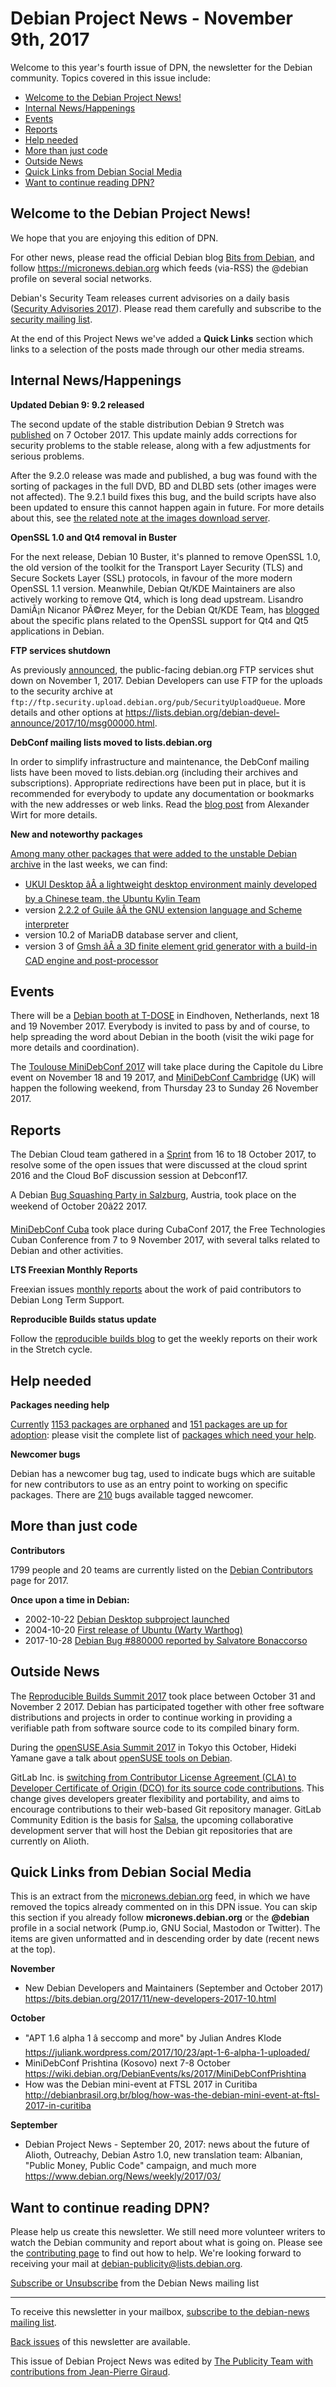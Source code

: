 
Debian Project News - November 9th, 2017
========================================


Welcome to this year's fourth issue of DPN, the newsletter for the Debian community. Topics covered in this issue include:


* [Welcome to the Debian Project News!](https://www.debian.org/News/weekly/2017/04/#newdpn)
* [Internal News/Happenings](https://www.debian.org/News/weekly/2017/04/#internal)
* [Events](https://www.debian.org/News/weekly/2017/04/#events)
* [Reports](https://www.debian.org/News/weekly/2017/04/#reports)
* [Help needed](https://www.debian.org/News/weekly/2017/04/#help)
* [More than just code](https://www.debian.org/News/weekly/2017/04/#morethancode)
* [Outside News](https://www.debian.org/News/weekly/2017/04/#outside)
* [Quick Links from Debian Social Media](https://www.debian.org/News/weekly/2017/04/#quicklinks)
* [Want to continue reading DPN?](https://www.debian.org/News/weekly/2017/04/#continuedpn)


Welcome to the Debian Project News!
-----------------------------------


We hope that you are enjoying this edition of DPN.


For other news, please read the official Debian blog
[Bits from Debian](https://bits.debian.org), and follow
<https://micronews.debian.org> which
feeds (via-RSS) the @debian profile on several social networks.


 Debian's Security Team releases current advisories on a daily basis
([Security Advisories 2017](https://www.debian.org/security/2017/)). Please
read them carefully and subscribe to the [security mailing
 list](https://lists.debian.org/debian-security-announce/).


 At the end of this Project News we've added a **Quick Links** section which
links to a selection of the posts made through our other media streams.


Internal News/Happenings
------------------------


**Updated Debian 9: 9.2 released**



The second update of the stable distribution Debian 9 Stretch was
[published](https://www.debian.org/News/2017/20171007) on 7 October 2017.
This update mainly adds corrections for security problems to the stable
release, along with a few adjustments for serious problems.




After the 9.2.0 release was made and published, a bug was found
with the sorting of packages in the full DVD, BD and DLBD sets
(other images were not affected).
The 9.2.1 build fixes this bug, and the build scripts have also been updated
to ensure this cannot happen again in future.
For more details about this, see
[the related note at the
images download server](https://get.debian.org/images/release/9.2.1/).



**OpenSSL 1.0 and Qt4 removal in Buster**



For the next release, Debian 10 Buster, it's planned to remove OpenSSL 1.0,
the old version of the toolkit for the Transport Layer Security (TLS)
and Secure Sockets Layer (SSL) protocols, in favour of the more modern OpenSSL 1.1 version.
Meanwhile, Debian Qt/KDE Maintainers are also actively working
to remove Qt4, which is long dead upstream. Lisandro DamiÃ¡n Nicanor PÃ©rez Meyer,
for the Debian Qt/KDE Team, has
[blogged](https://perezmeyer.blogspot.com.es/2017/10/qt-4-and-5-and-oepnssl10-removal.html)
about the specific plans related to the OpenSSL support for Qt4 and Qt5 applications in Debian.



**FTP services shutdown**



As previously [announced](https://www.debian.org/News/2017/20170425),
the public-facing debian.org FTP services shut down on November 1, 2017.
Debian Developers can use FTP for the uploads to the security archive at
`ftp://ftp.security.upload.debian.org/pub/SecurityUploadQueue`.
More details and other options at
<https://lists.debian.org/debian-devel-announce/2017/10/msg00000.html>.



**DebConf mailing lists moved to lists.debian.org**



In order to simplify infrastructure and maintenance, the DebConf mailing lists
have been moved to lists.debian.org (including their archives and subscriptions).
Appropriate redirections have been put in place, but it is recommended for everybody
to update any documentation or bookmarks with the new addresses or web links.
Read the [blog post](http://blog.snow-crash.org/blog/debconf-mailinglists-moved-to-lists.debian.org/)
from Alexander Wirt for more details.



**New and noteworthy packages**



[Among
many other packages that were added to the unstable Debian archive](https://packages.debian.org/unstable/main/newpkg) in the last weeks,
we can find:


* [UKUI Desktop
âÂ a lightweight desktop environment mainly developed by a Chinese team, the Ubuntu Kylin Team](https://packages.debian.org/unstable/main/ukui-session-manager)
* version [2.2.2 of Guile
âÂ the GNU extension language and Scheme interpreter](https://packages.debian.org/unstable/main/guile-2.2)
* version 10.2 of MariaDB database server and client,
* version 3 of [Gmsh
âÂ a 3D finite element grid generator with a build-in CAD engine and post-processor](https://packages.debian.org/unstable/main/gmsh)


Events
------


There will be a [Debian booth
at T-DOSE](https://wiki.debian.org/DebianEvents/nl/2017/T-DOSE) in Eindhoven, Netherlands, next 18 and 19 November 2017. Everybody is
invited to pass by and of course, to help spreading the word about Debian in the booth
(visit the wiki page for more details and coordination).



The [Toulouse MiniDebConf 2017](https://wiki.debian.org/DebianEvents/fr/2017/Toulouse)
will take place during the Capitole du Libre event on November 18 and 19 2017,
and [MiniDebConf Cambridge](https://wiki.debian.org/DebianEvents/gb/2017/MiniDebConfCambridge)
(UK) will happen the following weekend, from Thursday 23 to Sunday 26 November 2017.


Reports
-------


The Debian Cloud team gathered in a [Sprint](https://wiki.debian.org/Sprints/2017/DebianCloudOct2017)
from 16 to 18 October 2017, to resolve some of the open issues that were discussed at the cloud sprint 2016
and the Cloud BoF discussion session at Debconf17.



A Debian [Bug Squashing Party in Salzburg](https://wiki.debian.org/BSP/2017/10/at/Salzburg),
Austria, took place on the weekend of October 20â22 2017.


[MiniDebConf Cuba](https://wiki.debian.org/Cuba/Eventos/MiniDebConfCuba2017)
took place during CubaConf 2017, the Free Technologies Cuban Conference
from 7 to 9 November 2017, with several talks related to Debian and other activities.



**LTS Freexian Monthly Reports**


Freexian issues [monthly reports](https://raphaelhertzog.com/tag/Freexian+LTS/)
about the work of paid contributors to Debian Long Term Support.



**Reproducible Builds status update**


Follow the [reproducible
builds blog](https://reproducible.alioth.debian.org/blog/) to get the weekly reports on their work in the Stretch cycle.



Help needed
-----------


**Packages needing help**


[Currently](https://lists.debian.org/debian-devel/2017/11/msg00010.html) [1153 packages are orphaned](https://www.debian.org/devel/wnpp/orphaned) and [151 packages are up for adoption](https://www.debian.org/devel/wnpp/rfa): please visit the complete list of [packages which need your help](https://www.debian.org/devel/wnpp/help_requested).


**Newcomer bugs**



Debian has a newcomer bug tag, used to indicate bugs which are suitable for new
contributors to use as an entry point to working on specific packages.
There are [210](https://bugs.debian.org/cgi-bin/pkgreport.cgi?tag=newcomer)
bugs available tagged newcomer.



More than just code
-------------------


**Contributors**



1799 people and 20 teams are currently listed on the
[Debian Contributors](https://contributors.debian.org/) page for 2017.



**Once upon a time in Debian:**


* 2002-10-22 [Debian Desktop subproject launched](https://lists.debian.org/debian-devel-announce/2002/10/msg00016.html)
* 2004-10-20 [First release of Ubuntu (Warty Warthog)](https://lists.ubuntu.com/archives/ubuntu-announce/2004-October/000003.html)
* 2017-10-28 [Debian Bug #880000 reported by Salvatore Bonaccorso](https://bugs.debian.org/cgi-bin/bugreport.cgi?bug=880000)


Outside News
------------


The [Reproducible Builds Summit 2017](https://reproducible-builds.org/events/berlin2017/)
took place between October 31 and November 2 2017. Debian has participated together with other
free software distributions and projects in order to continue working in providing
a verifiable path from software source code to its compiled binary form.



During the [openSUSE.Asia Summit 2017](https://events.opensuse.org/conference/summitasia17)
in Tokyo this October, Hideki Yamane gave a talk about
[openSUSE tools on Debian](https://henrich-on-debian.blogspot.com.es/2017/10/opensuseasia-summit-2017-in-tokyo.html).




GitLab Inc. is [switching
from Contributor License Agreement (CLA) to Developer Certificate of Origin (DCO)
for its source code contributions](https://about.gitlab.com/2017/11/01/gitlab-switches-to-dco-license/). This change gives developers greater flexibility and portability,
and aims to encourage contributions to their web-based Git repository manager.
GitLab Community Edition is the basis for [Salsa](https://wiki.debian.org/Salsa),
the upcoming collaborative development server that will host the
Debian git repositories that are currently on Alioth.



Quick Links from Debian Social Media
------------------------------------



This is an extract from the
[micronews.debian.org](https://micronews.debian.org) feed, in
which we have removed the topics already commented on in this DPN issue.
You can skip this section if you already follow **micronews.debian.org**
or the **@debian** profile in a social network (Pump.io, GNU Social,
Mastodon or Twitter). The items are given unformatted and in descending order by date
(recent news at the top).




**November**


* New Debian Developers and Maintainers (September and October 2017)
<https://bits.debian.org/2017/11/new-developers-2017-10.html>



**October**


* "APT 1.6 alpha 1 â seccomp and more" by Julian Andres Klode
<https://juliank.wordpress.com/2017/10/23/apt-1-6-alpha-1-uploaded/>
* MiniDebConf Prishtina (Kosovo) next 7-8 October
<https://wiki.debian.org/DebianEvents/ks/2017/MiniDebConfPrishtina>
* How was the Debian mini-event at FTSL 2017 in Curitiba
<http://debianbrasil.org.br/blog/how-was-the-debian-mini-event-at-ftsl-2017-in-curitiba>



**September**


* Debian Project News - September 20, 2017: news about the future of Alioth, Outreachy, Debian Astro 1.0, new translation team: Albanian, "Public Money, Public Code" campaign, and much more
<https://www.debian.org/News/weekly/2017/03/>


Want to continue reading DPN?
-----------------------------


Please help us create this newsletter. We still need more volunteer writers to watch the Debian community and report about what is going on. Please see the [contributing page](https://wiki.debian.org/ProjectNews/HowToContribute) to find out how to help. We're looking forward to receiving your mail at [debian-publicity@lists.debian.org](mailto:debian-publicity@lists.debian.org).


[Subscribe or Unsubscribe](https://lists.debian.org/debian-news/) from the Debian News mailing list




---



 To receive this newsletter in your mailbox, [subscribe to the debian-news mailing list](https://lists.debian.org/debian-news/).



[Back issues](https://www.debian.org/News/weekly/) of this newsletter are available.



This issue of Debian Project News was edited by [The Publicity Team with contributions from Jean-Pierre Giraud](mailto:debian-publicity@lists.debian.org).




